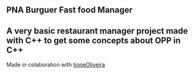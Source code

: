 PNA Burguer Fast food Manager
------
A very basic restaurant manager project made with C++ to get some concepts about OPP in C++
-----
Made in colaboration with <a href="https://github.com/tioneOliveira">  tioneOliveira </a>
